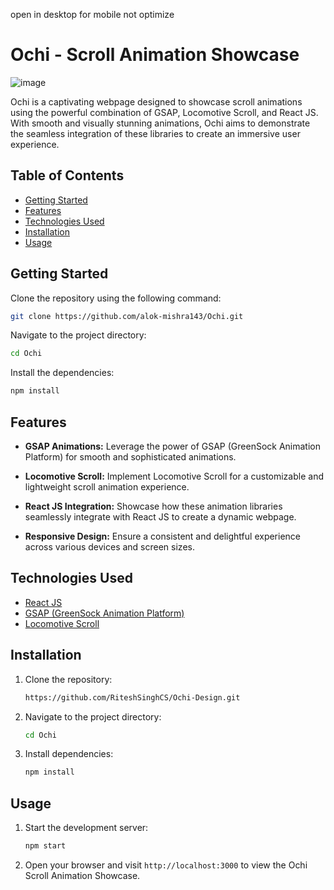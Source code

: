 open in desktop for mobile not optimize 

# Ochi - Scroll Animation Showcase

![image](https://i.postimg.cc/gkzfBtJ4/Screenshot-2025-01-21-190621.png)


Ochi is a captivating webpage designed to showcase scroll animations using the powerful combination of GSAP, Locomotive Scroll, and React JS. With smooth and visually stunning animations, Ochi aims to demonstrate the seamless integration of these libraries to create an immersive user experience.

## Table of Contents
- [Getting Started](#getting-started)
- [Features](#features)
- [Technologies Used](#technologies-used)
- [Installation](#installation)
- [Usage](#usage)


## Getting Started

Clone the repository using the following command:

```bash
git clone https://github.com/alok-mishra143/Ochi.git
```

Navigate to the project directory:

```bash
cd Ochi
```

Install the dependencies:

```bash
npm install
```

## Features

- **GSAP Animations:** Leverage the power of GSAP (GreenSock Animation Platform) for smooth and sophisticated animations.
  
- **Locomotive Scroll:** Implement Locomotive Scroll for a customizable and lightweight scroll animation experience.

- **React JS Integration:** Showcase how these animation libraries seamlessly integrate with React JS to create a dynamic webpage.

- **Responsive Design:** Ensure a consistent and delightful experience across various devices and screen sizes.

## Technologies Used

- [React JS](https://reactjs.org/)
- [GSAP (GreenSock Animation Platform)](https://greensock.com/)
- [Locomotive Scroll](https://locomotivemtl.github.io/locomotive-scroll/)

## Installation

1. Clone the repository:

    ```bash
    https://github.com/RiteshSinghCS/Ochi-Design.git
    ```

2. Navigate to the project directory:

    ```bash
    cd Ochi
    ```

3. Install dependencies:

    ```bash
    npm install
    ```

## Usage

1. Start the development server:

    ```bash
    npm start
    ```

2. Open your browser and visit `http://localhost:3000` to view the Ochi Scroll Animation Showcase.

